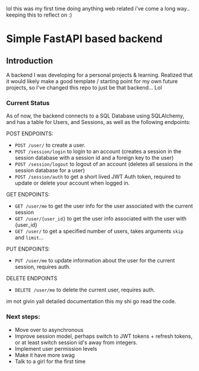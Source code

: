lol this was my first time doing anything web related i've come a long way.. keeping this to reflect on :)


# Simple FastAPI based backend

## Introduction
A backend I was developing for a personal projects & learning. Realized that it would likely make a good template / starting point for my own future projects, so I've changed this repo to just be that backend... Lol 

### Current Status
As of now, the backend connects to a SQL Database using SQLAlchemy, and has a table for Users, and Sessions, as well as the following endpoints:

POST ENDPOINTS:
- `POST /user/` to create a user.
- `POST /session/login` to login to an account (creates a session in the session database with a session id and a foreign key to the user)
- `POST /session/logout` to logout of an account (deletes all sessions in the session database for a user)
- `POST /session/auth` to get a short lived JWT Auth token, required to update or delete your account when logged in.
  
GET ENDPOINTS:
-  `GET /user/me` to get the user info for the user associated with the current session
-  `GET /user/{user_id}` to get the user info associated with the user with {user_id}
-  `GET /user/` to get a specified number of users, takes arguments `skip` and `limit`...

PUT ENDPOINTS:
- `PUT /user/me` to update information about the user for the current session, requires auth.

DELETE ENDPOINTS
- `DELETE /user/me` to delete the current user, requires auth.

im not givin yall detailed documentation this my shi go read the code. 

### Next steps:
- Move over to asynchronous
- Improve session model, perhaps switch to JWT tokens + refresh tokens, or at least switch session id's away from integers.
- Implement user permission levels
- Make it have more swag
- Talk to a girl for the first time 
